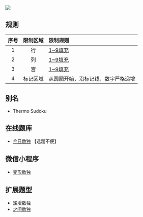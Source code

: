 ![](https://cn.sudoku.today/pic/04/thermosudoku/65942_47536.png)

## 规则
| 序号 | 限制区域 | 限制规则 |
| :---: | :---: | :--- |
| 1 | 行 | [1~9填充] |
| 2 | 列 | [1~9填充] |
| 3 | 宫 | [1~9填充] |
| 4 | 标记区域 | 从圆圈开始，沿标记线，数字严格递增 |

## 别名
- Thermo Sudoku

## 在线题库
- [今日数独](https://cn.sudoku.today/g-thermo-sudoku/) 【选题不便】

## 微信小程序
- [变形数独](#小程序://变形数独/高端数独/3QQ2xclTUJ6u2bc)

## 扩展题型
- [递增数独](递增数独.md)
- [之间数独](之间数独.md)

[1~9填充]: ../../../rules.md#1~9填充